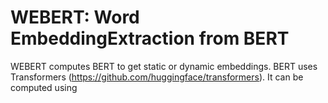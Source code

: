 # WEBERT: Word EmbeddingExtraction from BERT
WEBERT computes BERT to get static or dynamic embeddings. BERT uses Transformers (https://github.com/huggingface/transformers). It can be computed using 
